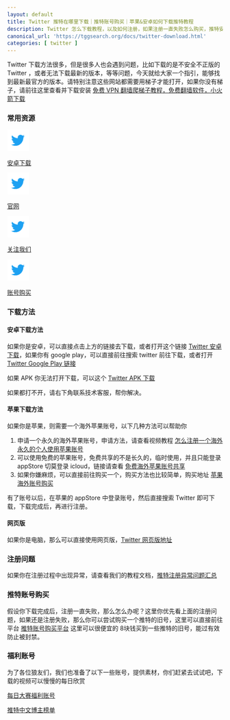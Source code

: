 ```yaml
---
layout: default
title: Twitter 推特在哪里下载｜推特账号购买｜苹果&安卓如何下载推特教程
description: Twitter 怎么下载教程，以及如何注册，如果注册一直失败怎么购买，推特安卓包、苹果下载方式，Twitter下载iOS，Twitter 下载安卓，Twitter 注册，底部有推特福利账号，下载完成后账号购买方法。
canonical_url: 'https://tggsearch.org/docs/twitter-download.html'
categories: [ twitter ]
---
```

Twitter 下载方法很多，但是很多人也会遇到问题，比如下载的是不安全不正版的 Twitter ，或者无法下载最新的版本，等等问题，今天就给大家一个指引，能够找到最新最官方的版本。请特别注意这些网站都需要用梯子才能打开，如果你没有梯子，请前往这里查看并下载安装 [免费 VPN 翻墙爬梯子教程，免费翻墙软件，小火箭下载](./vpn-kl.html)

### 常用资源
<div class='icon-block-body-four'>
  <div class='icon-block-item'>
    <a href="./302.html?target=https://twitter.cn.uptodown.com/android/download" target="_blank">
        <img src="/docs//assets/img/twitter.png" alt="Twitter安卓版本" height=50px>
        <p>安卓下载</p>
    </a>
  </div>
   <div class='icon-block-item'>
    <a href="./302.html?target=https://x.com" target="_blank">
        <img src="/docs//assets/img/twitter.png" alt="Twitter官网" height=50px>
        <p>官网</p>
    </a>
  </div>
    <div class='icon-block-item'>
    <a href="./302.html?target=https://twitter.com/idanhua" target="_blank">
        <img src="/docs//assets/img/twitter.png" alt="电报网页版" height=50px>
        <p>关注我们</p>
    </a>
  </div>
   <div class='icon-block-item'>
    <a href="./302.html?target=http://tggsearch.shop?from=10664&cid=25&mid=56" target="_blank">
        <img src="/docs//assets/img/twitter.png" alt="推特账号购买" height=50px>
        <p>账号购买</p>
    </a>
  </div>
</div>

### 下载方法

#### 安卓下载方法
如果你是安卓，可以直接点击上方的链接去下载，或者打开这个链接 [Twitter 安卓下载](./302.html?target=https://twitter.cn.uptodown.com/android/download)，如果你有 google play，可以直接前往搜索 twitter 前往下载，或者打开 [Twitter Google Play 链接](./302.html?target=https://play.google.com/store/apps/details?id=com.twitter.android)

如果 APK 你无法打开下载，可以这个 [Twitter APK 下载](./302.html?target=https://apkpure.com/x/com.twitter.android)

如果都打不开，请右下角联系技术客服，帮你解决。

#### 苹果下载方法
如果你是苹果，则需要一个海外苹果账号，以下几种方法可以帮助你

1. 申请一个永久的海外苹果账号，申请方法，请查看视频教程 [怎么注册一个海外永久的个人使用苹果账号](./302.html?target=https://youtu.be/oY396wEXzww)
2. 可以使用免费的苹果账号，免费共享的不是长久的，临时使用，并且只能登录 appStore 切莫登录 icloud，链接请查看 [免费海外苹果账号共享](./apple-id.html)
3. 如果你嫌麻烦，可以直接前往购买一个，购买方法也比较简单，购买地址 [苹果海外账号购买](./302.html?target=http://tggsearch.shop/)

有了账号以后，在苹果的 appStore 中登录账号，然后直接搜索 Twitter 即可下载，下载完成后，再进行注册。

#### 网页版
如果你是电脑，那么可以直接使用网页版，[Twitter 网页版地址](./302.html?target=https://x.com)

### 注册问题
如果你在注册过程中出现异常，请查看我们的教程文档，[推特注册异常问题汇总](./twitter-register-error.html)

### 推特账号购买
假设你下载完成后，注册一直失败，那么怎么办呢？这里你优先看上面的注册问题，如果还是注册失败，那么你可以尝试购买一个推特的旧号，这里可以直接前往平台 [推特账号购买平台](./302.html?target=http://tggsearch.shop?from=10664&cid=25&mid=56) 这里可以很便宜的 8块钱买到一些推特的旧号，能过有效防止被封禁。

### 福利账号
为了各位狼友们，我们也准备了以下一些账号，提供素材，你们赶紧去试试吧，下载的视频可以慢慢的每日欣赏

[每日大赛福利账号](./302.html?target=https://twitter.com/meiridashai)

[推特中文博主榜单](./twitter-ranking.html)

